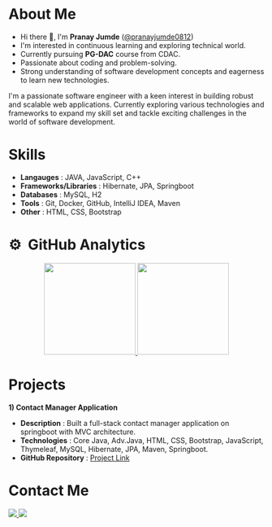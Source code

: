 # About Me
- Hi there 👋, I'm **Pranay Jumde** ([@pranayjumde0812](https://github.com/pranayjumde0812))
- I'm interested in continuous learning and exploring technical world.
- Currently pursuing **PG-DAC** course from CDAC.
- Passionate about coding and problem-solving.
- Strong understanding of software development concepts and eagerness to learn new technologies.
  
I'm a passionate software engineer with a keen interest in building robust and scalable web applications.
Currently exploring various technologies and frameworks to expand my skill set and tackle exciting challenges in the world of software development.

# Skills
- **Langauges** : JAVA, JavaScript, C++
- **Frameworks/Libraries** : Hibernate, JPA, Springboot
- **Databases** : MySQL, H2
- **Tools** : Git, Docker, GitHub, IntelliJ IDEA, Maven
- **Other** : HTML, CSS, Bootstrap

# ⚙️ &nbsp;GitHub Analytics

<p align="center">
<a href="https://github.com/farazpatwegar">
  <img height="180em" src="https://github-readme-stats-eight-theta.vercel.app/api?username=pranayjumde0812&show_icons=true&theme=vue-dark&include_all_commits=true&count_private=true" />
  <img height="180em" src="https://github-readme-stats-eight-theta.vercel.app/api/top-langs/?username=pranayjumde0812&layout=compact&exclude_lang=java+r&theme=vue-dark" />
</a>
</p>

# Projects
**1) Contact Manager Application**
- **Description** : Built a full-stack contact manager application on springboot with MVC architecture.
- **Technologies** : Core Java, Adv.Java, HTML, CSS, Bootstrap, JavaScript, Thymeleaf, MySQL, Hibernate, JPA, Maven, Springboot. 
- **GitHub Repository** : [Project Link](https://github.com/pranayjumde0812/contact-manager)

# Contact Me
  <a target="_blank" href="mailto:pranayjumde13@gmail.com">
    <img src="https://img.shields.io/badge/-Gmail-D14836?style=for-the-badge&logo=Gmail&logoColor=white">
</a>
<a target="_blank" href="https://www.linkedin.com/in/pranay-jumde/">
    <img src="https://img.shields.io/badge/-LinkedIn-0077B5?style=for-the-badge&logo=Linkedin&logoColor=white">
</a>






<!--
**pranayjumde0812/pranayjumde0812** is a ✨ _special_ ✨ repository because its `README.md` (this file) appears on your GitHub profile.

Here are some ideas to get you started:

- 🔭 I’m currently working on ...
- 🌱 I’m currently learning ...
- 👯 I’m looking to collaborate on ...
- 🤔 I’m looking for help with ...
- 💬 Ask me about ...
- 📫 How to reach me: ...
- 😄 Pronouns: ...
- ⚡ Fun fact: ...
-->
